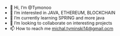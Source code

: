 - 👋 Hi, I’m @Tymonoo
- 👀 I’m interested in JAVA, ETHEREUM, BLOCKCHAIN
- 🌱 I’m currently learning SPRING and more java
- 💞️ I’m looking to collaborate on interesting projects
- 📫 How to reach me michal.tyminski14@gmail.ocm

